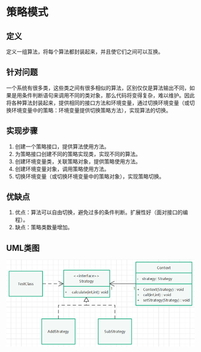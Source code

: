# 策略模式

## 定义

定义一组算法，将每个算法都封装起来，并且使它们之间可以互换。

## 针对问题

一个系统有很多类，这些类之间有很多相似的算法，区别仅仅是算法输出不同，如果是用条件判断语句来调用不同的类对象，那么代码将变得复杂，难以维护。因此将各种算法封装起来，提供相同的接口方法和环境变量，通过切换环境变量（或切换环境变量中的策略：环境变量提供切换策略方法），实现算法的切换。

## 实现步骤

1. 创建一个策略接口，提供算法使用方法。
2. 为策略接口创建不同的策略实现类，实现不同的算法。
3. 创建环境变量类，关联策略对象，提供策略使用方法。
4. 创建环境变量对象，调用策略使用方法。
5. 切换环境变量（或切换环境变量中的策略对象），实现策略切换。

## 优缺点

1. 优点：算法可以自由切换，避免过多的条件判断。扩展性好（面对接口的编程）。
2. 缺点：策略类数量增加。

## UML类图

![.png](./assets/策略模式.png)



